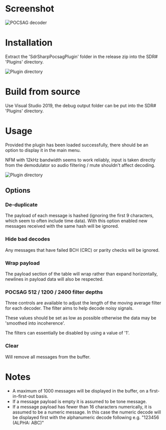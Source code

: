 # Screenshot

![POCSAG decoder](https://i.imgur.com/WJaRTUd.png)

# Installation

Extract the 'SdrSharpPocsagPlugin' folder in the release zip into the SDR# 'Plugins' directory.

![Plugin directory](https://i.imgur.com/5i2CYyo.png)

# Build from source

Use Visual Studio 2019, the debug output folder can be put into the SDR# 'Plugins' directory.

# Usage

Provided the plugin has been loaded successfully, there should be an option to display it in the main menu.

NFM with 12kHz bandwidth seems to work reliably, input is taken directly from the demodulator so audio filtering / mute shouldn't affect decoding.

![Plugin directory](https://i.imgur.com/9eGnJ9k.png)

## Options

### De-duplicate
The payload of each message is hashed (ignoring the first 9 characters, which seem to often include time data). With this option enabled new messages received with the same hash will be ignored.

### Hide bad decodes
Any messages that have failed BCH (CRC) or parity checks will be ignored.

### Wrap payload
The payload section of the table will wrap rather than expand horizontally, newlines in payload data will also be respected.

### POCSAG 512 / 1200 / 2400 filter depths
Three controls are available to adjust the length of the moving average filter for each decoder. The filter aims to help decode noisy signals.

These values should be set as low as possible otherwise the data may be 'smoothed into incoherence'.

The filters can essentially be disabled by using a value of '1'.

### Clear
Will remove all messages from the buffer.

# Notes

* A maximum of 1000 messages will be displayed in the buffer, on a first-in-first-out basis.
* If a message payload is empty it is assumed to be tone message.
* If a message payload has fewer than 16 characters numerically, it is assumed to be a numeric message. In this case the numeric decode will be displayed first with the alphanumeric decode following e.g. "123456 (ALPHA: ABC)"
